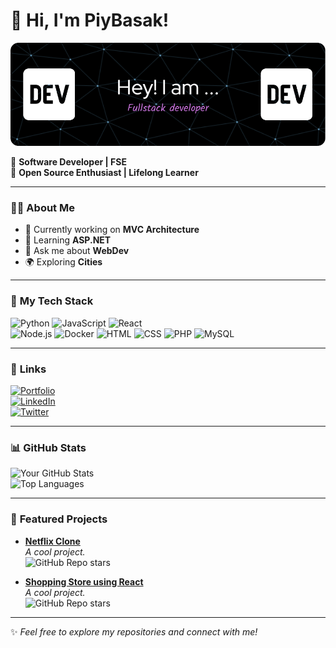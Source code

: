 # 👋 Hi, I'm PiyBasak!

![Profile Banner](./github-header-image.png)<!-- Optional: Add your custom banner -->

🎯 **Software Developer | FSE**  
🌟 **Open Source Enthusiast | Lifelong Learner**

---

### 👨‍💻 **About Me**
- 🔭 Currently working on **MVC Architecture**  
- 🌱 Learning **ASP.NET**  
- 💬 Ask me about **WebDev**  
- 🌍 Exploring **Cities**  

---

### 💼 **My Tech Stack**
![Python](https://img.shields.io/badge/Python-3776AB?style=for-the-badge&logo=python&logoColor=white)
![JavaScript](https://img.shields.io/badge/JavaScript-F7DF1E?style=for-the-badge&logo=javascript&logoColor=black)
![React](https://img.shields.io/badge/React-20232A?style=for-the-badge&logo=react&logoColor=61DAFB)  
![Node.js](https://img.shields.io/badge/Node.js-339933?style=for-the-badge&logo=nodedotjs&logoColor=white)
![Docker](https://img.shields.io/badge/Docker-2496ED?style=for-the-badge&logo=docker&logoColor=white)
![HTML](https://img.shields.io/badge/HTML5-E34F26?style=for-the-badge&logo=html5&logoColor=white)
![CSS](https://img.shields.io/badge/CSS3-1572B6?style=for-the-badge&logo=css3&logoColor=white)
![PHP](https://img.shields.io/badge/PHP-777BB4?style=for-the-badge&logo=php&logoColor=white)
![MySQL](https://img.shields.io/badge/MySQL-4479A1?style=for-the-badge&logo=mysql&logoColor=white)  

---

### 🔗 **Links**
[![Portfolio](https://img.shields.io/badge/Portfolio-24292F?style=for-the-badge&logo=github&logoColor=white)](https://yourportfolio.com)  
[![LinkedIn](https://img.shields.io/badge/LinkedIn-0A66C2?style=for-the-badge&logo=linkedin&logoColor=white)](https://linkedin.com/in/yourprofile)  
[![Twitter](https://img.shields.io/badge/Twitter-1DA1F2?style=for-the-badge&logo=twitter&logoColor=white)](https://twitter.com/yourprofile)

---

### 📊 **GitHub Stats**
![Your GitHub Stats](https://github-readme-stats.vercel.app/api?username=YourUsername&show_icons=true&theme=radical)  
![Top Languages](https://github-readme-stats.vercel.app/api/top-langs/?username=YourUsername&layout=compact&theme=radical)

---

### 🌟 **Featured Projects**
- [**Netflix Clone**](https://github.com/YourUsername/ProjectRepo)  
  _A cool project._  
  ![GitHub Repo stars](https://img.shields.io/github/stars/YourUsername/ProjectRepo?style=social)  

- [**Shopping Store using React**](https://github.com/YourUsername/AnotherProject)  
  _A cool project._  
  ![GitHub Repo stars](https://img.shields.io/github/stars/YourUsername/AnotherProject?style=social)

---

✨ _Feel free to explore my repositories and connect with me!_  
